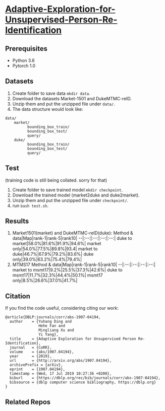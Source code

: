 # [Adaptive-Exploration-for-Unsupervised-Person-Re-Identification](https://arxiv.org/pdf/1907.04194.pdf)



## Prerequisites
* Python 3.6
* Pytorch 1.0
## Datasets
1. Create folder to save data ```mkdir data```.
2. Download the datasets Market-1501 and DukeMTMC-reID.
3. Unzip them and put the unzipped file under ```data/```.
4. The data structure would look like:
```
data/
    market/
          bounding_box_train/
          bounding_box_test/
          query/
    duke/
          bounding_box_train/
          bounding_box_test/
          query/
```
## Test
(training code is still being collated. sorry for that)
1. Create folder to save trained model ```mkdir checkpoint```.
2. Download the trained model (market2duke and duke2market).
3. Unzip them and put the unzipped file under ```checkpoint/```.
4. run ```bash test.sh```.

## Results
1. Market1501(market) and DukeMTMC-reID(duke):
Method & data|Map|rank-1|rank-5|rank10|
--|:--:|:--:|:--:|:--:|
duke to market|58.0%|81.6%|91.9%|94.6%|
market only|54.0%|77.5%|89.8%|93.4|
market to duke|46.7%|67.9%|79.2%|83.6%|
duke only|39.0%|63.2%|75.4%|79.4%|
2. MTMS17
Method & data|Map|rank-1|rank-5|rank10|
--|:--:|:--:|:--:|:--:|
market to msmt17|9.2%|25.5%|37.3%|42.6%|
duke to msmt17|11.7%|32.3%|44.4%|50.1%|
msmt17 only|8.5%|26.6%|37.0%|41.7%|
## Citation
If you find the code useful, considering citing our work:
```
@article{DBLP:journals/corr/abs-1907-04194,
  author    = {Yuhang Ding and
               Hehe Fan and
               Mingliang Xu and
               Yi Yang},
  title     = {Adaptive Exploration for Unsupervised Person Re-Identification},
  journal   = {CoRR},
  volume    = {abs/1907.04194},
  year      = {2019},
  url       = {http://arxiv.org/abs/1907.04194},
  archivePrefix = {arXiv},
  eprint    = {1907.04194},
  timestamp = {Wed, 17 Jul 2019 10:27:36 +0200},
  biburl    = {https://dblp.org/rec/bib/journals/corr/abs-1907-04194},
  bibsource = {dblp computer science bibliography, https://dblp.org}
}
```
## Related Repos
